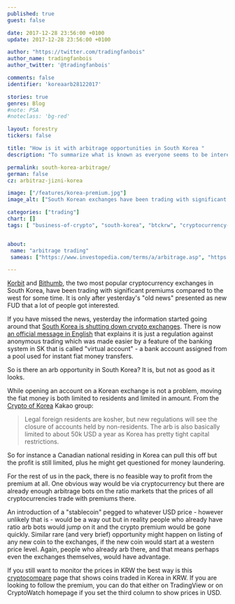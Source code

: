 ```yaml
---
published: true
guest: false

date: 2017-12-28 23:56:00 +0100
update: 2017-12-28 23:56:00 +0100

author: "https://twitter.com/tradingfanbois"
author_name: tradingfanbois
author_twitter: '@tradingfanbois'

comments: false
identifier: 'koreaarb28122017'

stories: true
genres: Blog
#note: PSA
#noteclass: 'bg-red'

layout: forestry
tickers: false

title: "How is it with arbitrage opportunities in South Korea "
description: "To summarize what is known as everyone seems to be interested in that at the moment."

permalink: south-korea-arbitrage/
german: false
cz: arbitraz-jizni-korea

image: ["/features/korea-premium.jpg"]
image_alt: ["South Korean exchanges have been trading with significant premium for some time now - you can monitor it on cryptowat.ch if you set the third column to show prices in USD."]

categories: ["trading"]
chart: []
tags: [ "business-of-crypto", "south-korea", "btckrw", "cryptocurrency-exchange", "arbitrage"]


about:
 name: "arbitrage trading"
 sameas: ["https://www.investopedia.com/terms/a/arbitrage.asp", "https://www.investopedia.com/ask/answers/forex/forex-arbritrage.asp", "https://99bitcoins.com/bitcoin-arbitrage/"]

---
```


[Korbit](https://www.korbit.co.kr/) and [Bithumb](https://www.bithumb.com/), the two most popular cryptocurrency exchanges in South Korea, have been trading with significant premiums compared to the west for some time. It is only after yesterday's "old news" presented as new FUD that a lot of people got interested.

If you have missed the news, yesterday the information started going around that [South Korea is shutting down crypto exchanges](https://www.ft.com/content/75e13894-eba7-11e7-bd17-521324c81e23). There is now [an official message in English](https://www.facebook.com/financialservicescommission/posts/1685752154801795) that explains it is just a regulation against anonymous trading which was made easier by a feature of the banking system in SK that is called "virtual account" - a bank account assigned from a pool used for instant fiat money transfers.

So is there an arb opportunity in South Korea? It is, but not as good as it looks.

While opening an account on a Korean exchange is not a problem, moving the fiat money is both limited to residents and limited in amount. From the [Crypto of Korea](https://open.kakao.com/o/ggzbdFB) Kakao group:

> Legal foreign residents are kosher, but new regulations will see the closure of accounts held by non-residents. The arb is also basically limited to about 50k USD a year as Korea has pretty tight capital restrictions.

So for instance a Canadian national residing in Korea can pull this off but the profit is still limited, plus he might get questioned for money laundering.

For the rest of us in the pack, there is no feasible way to profit from the premium at all. One obvious way would be via cryptocurrency but there are already enough arbitrage bots on the ratio markets that the prices of all cryptocurrencies trade with premiums there.

An introduction of a "stablecoin" pegged to whatever USD price - however unlikely that is - would be a way out but in reality people who already have ratio arb bots would jump on it and the crypto premium would be gone quickly. Similar rare (and very brief) opportunity might happen on listing of any new coin to the exchanges, if the new coin would start at a western price level. Again, people who already arb there, and that means perhaps even the exchanges themselves, would have advantage.

If you still want to monitor the prices in KRW the best way is this [cryptocompare](https://www.cryptocompare.com/coins/list/KRW/1) page that shows coins traded in Korea in KRW. If you are looking to follow the premium, you can do that either on TradingView or on CryptoWatch homepage if you set the third column to show prices in USD.
